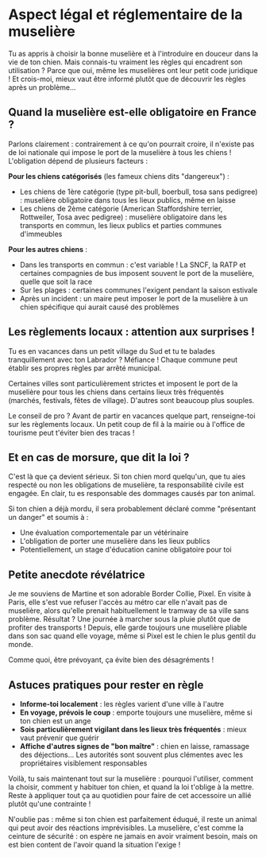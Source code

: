 # Aspect légal et réglementaire de la muselière

Tu as appris à choisir la bonne muselière et à l'introduire en douceur dans la vie de ton chien. Mais connais-tu vraiment les règles qui encadrent son utilisation ? Parce que oui, même les muselières ont leur petit code juridique ! Et crois-moi, mieux vaut être informé plutôt que de découvrir les règles après un problème...

## Quand la muselière est-elle obligatoire en France ?

Parlons clairement : contrairement à ce qu'on pourrait croire, il n'existe pas de loi nationale qui impose le port de la muselière à tous les chiens ! L'obligation dépend de plusieurs facteurs :

**Pour les chiens catégorisés** (les fameux chiens dits "dangereux") :
- Les chiens de 1ère catégorie (type pit-bull, boerbull, tosa sans pedigree) : muselière obligatoire dans tous les lieux publics, même en laisse
- Les chiens de 2ème catégorie (American Staffordshire terrier, Rottweiler, Tosa avec pedigree) : muselière obligatoire dans les transports en commun, les lieux publics et parties communes d'immeubles

**Pour les autres chiens** :
- Dans les transports en commun : c'est variable ! La SNCF, la RATP et certaines compagnies de bus imposent souvent le port de la muselière, quelle que soit la race
- Sur les plages : certaines communes l'exigent pendant la saison estivale
- Après un incident : un maire peut imposer le port de la muselière à un chien spécifique qui aurait causé des problèmes

## Les règlements locaux : attention aux surprises !

Tu es en vacances dans un petit village du Sud et tu te balades tranquillement avec ton Labrador ? Méfiance ! Chaque commune peut établir ses propres règles par arrêté municipal.

Certaines villes sont particulièrement strictes et imposent le port de la muselière pour tous les chiens dans certains lieux très fréquentés (marchés, festivals, fêtes de village). D'autres sont beaucoup plus souples.

Le conseil de pro ? Avant de partir en vacances quelque part, renseigne-toi sur les règlements locaux. Un petit coup de fil à la mairie ou à l'office de tourisme peut t'éviter bien des tracas !

## Et en cas de morsure, que dit la loi ?

C'est là que ça devient sérieux. Si ton chien mord quelqu'un, que tu aies respecté ou non les obligations de muselière, ta responsabilité civile est engagée. En clair, tu es responsable des dommages causés par ton animal.

Si ton chien a déjà mordu, il sera probablement déclaré comme "présentant un danger" et soumis à :
- Une évaluation comportementale par un vétérinaire
- L'obligation de porter une muselière dans les lieux publics
- Potentiellement, un stage d'éducation canine obligatoire pour toi

## Petite anecdote révélatrice

Je me souviens de Martine et son adorable Border Collie, Pixel. En visite à Paris, elle s'est vue refuser l'accès au métro car elle n'avait pas de muselière, alors qu'elle prenait habituellement le tramway de sa ville sans problème. Résultat ? Une journée à marcher sous la pluie plutôt que de profiter des transports ! Depuis, elle garde toujours une muselière pliable dans son sac quand elle voyage, même si Pixel est le chien le plus gentil du monde.

Comme quoi, être prévoyant, ça évite bien des désagréments !

## Astuces pratiques pour rester en règle

- **Informe-toi localement** : les règles varient d'une ville à l'autre
- **En voyage, prévois le coup** : emporte toujours une muselière, même si ton chien est un ange
- **Sois particulièrement vigilant dans les lieux très fréquentés** : mieux vaut prévenir que guérir
- **Affiche d'autres signes de "bon maître"** : chien en laisse, ramassage des déjections... Les autorités sont souvent plus clémentes avec les propriétaires visiblement responsables

Voilà, tu sais maintenant tout sur la muselière : pourquoi l'utiliser, comment la choisir, comment y habituer ton chien, et quand la loi t'oblige à la mettre. Reste à appliquer tout ça au quotidien pour faire de cet accessoire un allié plutôt qu'une contrainte !

N'oublie pas : même si ton chien est parfaitement éduqué, il reste un animal qui peut avoir des réactions imprévisibles. La muselière, c'est comme la ceinture de sécurité : on espère ne jamais en avoir vraiment besoin, mais on est bien content de l'avoir quand la situation l'exige ! 